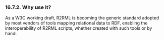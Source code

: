 <div>

<div>

<div>

<div>

### 16.7.2. Why use it?

</div>

</div>

</div>

As a W3C working draft, R2RML is becoming the generic standard adopted
by most vendors of tools mapping relational data to RDF, enabling the
interoperability of R2RML scripts, whether created with such tools or by
hand.

</div>
